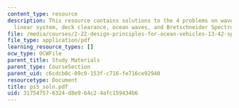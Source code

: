 ```yaml
---
content_type: resource
description: This resource contains solutions to the 4 problems on wave elevation,
  linear system, deck clearance, ocean waves, and Bretschneider Spectrum.
file: /media/courses/2-22-design-principles-for-ocean-vehicles-13-42-spring-2005/317547576324d8e964c24afc159434b6_ps5_soln.pdf
file_type: application/pdf
learning_resource_types: []
ocw_type: OCWFile
parent_title: Study Materials
parent_type: CourseSection
parent_uid: c6cdcb0c-09c0-153f-c716-fe716ce92940
resourcetype: Document
title: ps5_soln.pdf
uid: 31754757-6324-d8e9-64c2-4afc159434b6
---
```

